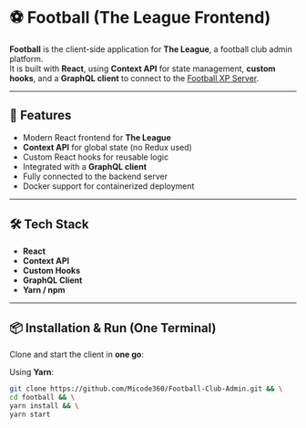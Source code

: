 # ⚽ Football (The League Frontend)

**Football** is the client-side application for **The League**, a football club admin platform.  
It is built with **React**, using **Context API** for state management, **custom hooks**, and a **GraphQL client** to connect to the [Football XP Server](https://github.com/Micode360/Football-Club-Admin).

---

## 🚀 Features
- Modern React frontend for **The League**
- **Context API** for global state (no Redux used)
- Custom React hooks for reusable logic
- Integrated with a **GraphQL client**
- Fully connected to the backend server
- Docker support for containerized deployment

---

## 🛠️ Tech Stack
- **React**
- **Context API**
- **Custom Hooks**
- **GraphQL Client**
- **Yarn / npm**

---

## 📦 Installation & Run (One Terminal)

Clone and start the client in **one go**:

Using **Yarn**:
```bash
git clone https://github.com/Micode360/Football-Club-Admin.git && \
cd football && \
yarn install && \
yarn start
